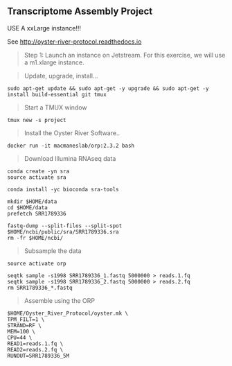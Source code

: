 Transcriptome Assembly Project
--

USE A xxLarge instance!!!

See http://oyster-river-protocol.readthedocs.io

> Step 1: Launch an instance on Jetstream. For this exercise, we will use a m1.xlarge instance.

> Update, upgrade, install...

```
sudo apt-get update && sudo apt-get -y upgrade && sudo apt-get -y install build-essential git tmux
```

> Start a TMUX window

```
tmux new -s project
```

> Install the Oyster River Software.. 

```
docker run -it macmaneslab/orp:2.3.2 bash
```

> Download Illumina RNAseq data

```
conda create -yn sra
source activate sra

conda install -yc bioconda sra-tools

mkdir $HOME/data
cd $HOME/data
prefetch SRR1789336

fastq-dump --split-files --split-spot $HOME/ncbi/public/sra/SRR1789336.sra
rm -fr $HOME/ncbi/
```

> Subsample the data
```
source activate orp

seqtk sample -s1998 SRR1789336_1.fastq 5000000 > reads.1.fq
seqtk sample -s1998 SRR1789336_2.fastq 5000000 > reads.2.fq
rm SRR1789336_*.fastq 
```

> Assemble using the ORP

```
$HOME/Oyster_River_Protocol/oyster.mk \
TPM_FILT=1 \
STRAND=RF \
MEM=100 \
CPU=44 \
READ1=reads.1.fq \
READ2=reads.2.fq \
RUNOUT=SRR1789336_5M
```

